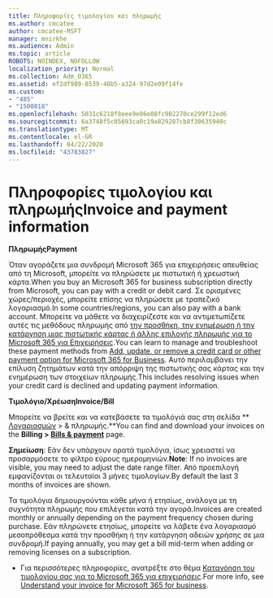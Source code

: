 ```yaml
---
title: Πληροφορίες τιμολογίου και πληρωμής
ms.author: cmcatee
author: cmcatee-MSFT
manager: mnirkhe
ms.audience: Admin
ms.topic: article
ROBOTS: NOINDEX, NOFOLLOW
localization_priority: Normal
ms.collection: Adm_O365
ms.assetid: ef2df989-8539-48b5-a324-97d2e09f14fe
ms.custom:
- "485"
- "1500018"
ms.openlocfilehash: 5031c6218f8eee9e06e08fc902270ce299f12ed6
ms.sourcegitcommit: 6a3748f5c05693ca0c19a829287cb8f30635940c
ms.translationtype: MT
ms.contentlocale: el-GR
ms.lasthandoff: 04/22/2020
ms.locfileid: "43783827"
---
```

# <a name="invoice-and-payment-information"></a><span data-ttu-id="f8334-102">Πληροφορίες τιμολογίου και πληρωμής</span><span class="sxs-lookup"><span data-stu-id="f8334-102">Invoice and payment information</span></span>

<span data-ttu-id="f8334-103">**Πληρωμής**</span><span class="sxs-lookup"><span data-stu-id="f8334-103">**Payment**</span></span>

<span data-ttu-id="f8334-104">Όταν αγοράζετε μια συνδρομή Microsoft 365 για επιχειρήσεις απευθείας από τη Microsoft, μπορείτε να πληρώσετε με πιστωτική ή χρεωστική κάρτα.</span><span class="sxs-lookup"><span data-stu-id="f8334-104">When you buy an Microsoft 365 for business subscription directly from Microsoft, you can pay with a credit or debit card.</span></span>  <span data-ttu-id="f8334-105">Σε ορισμένες χώρες/περιοχές, μπορείτε επίσης να πληρώσετε με τραπεζικό λογαριασμό.</span><span class="sxs-lookup"><span data-stu-id="f8334-105">In some countries/regions, you can also pay with a bank account.</span></span>  <span data-ttu-id="f8334-106">Μπορείτε να μάθετε να διαχειρίζεστε και να αντιμετωπίζετε αυτές τις μεθόδους πληρωμής από [την προσθήκη, την ενημέρωση ή την κατάργηση μιας πιστωτικής κάρτας ή άλλης επιλογής πληρωμής για το Microsoft 365 για Επιχειρήσεις](https://go.microsoft.com/fwlink/?linkid=2118133).</span><span class="sxs-lookup"><span data-stu-id="f8334-106">You can learn to manage and troubleshoot these payment methods from [Add, update, or remove a credit card or other payment option for Microsoft 365 for Business](https://go.microsoft.com/fwlink/?linkid=2118133).</span></span>  <span data-ttu-id="f8334-107">Αυτό περιλαμβάνει την επίλυση ζητημάτων κατά την απόρριψη της πιστωτικής σας κάρτας και την ενημέρωση των στοιχείων πληρωμής.</span><span class="sxs-lookup"><span data-stu-id="f8334-107">This includes resolving issues when your credit card is declined and updating payment information.</span></span>

<span data-ttu-id="f8334-108">**Τιμολόγιο/Χρέωση**</span><span class="sxs-lookup"><span data-stu-id="f8334-108">**Invoice/Bill**</span></span>

<span data-ttu-id="f8334-109">Μπορείτε να βρείτε και να κατεβάσετε τα τιμολόγιά σας στη σελίδα \*\* [Λογαριασμών](https://go.microsoft.com/fwlink/p/?linkid=848039) > & πληρωμής.\*\*</span><span class="sxs-lookup"><span data-stu-id="f8334-109">You can find and download your invoices on the **Billing > [Bills & payment](https://go.microsoft.com/fwlink/p/?linkid=848039)** page.</span></span>  

<span data-ttu-id="f8334-110">**Σημείωση**: Εάν δεν υπάρχουν ορατά τιμολόγια, ίσως χρειαστεί να προσαρμόσετε το φίλτρο εύρους ημερομηνιών.</span><span class="sxs-lookup"><span data-stu-id="f8334-110">**Note**: If no invoices are visible, you may need to adjust the date range filter.</span></span>  <span data-ttu-id="f8334-111">Από προεπιλογή εμφανίζονται οι τελευταίοι 3 μήνες τιμολογίων.</span><span class="sxs-lookup"><span data-stu-id="f8334-111">By default the last 3 months of invoices are shown.</span></span>

<span data-ttu-id="f8334-112">Τα τιμολόγια δημιουργούνται κάθε μήνα ή ετησίως, ανάλογα με τη συχνότητα πληρωμής που επιλέγεται κατά την αγορά.</span><span class="sxs-lookup"><span data-stu-id="f8334-112">Invoices are created monthly or annually depending on the payment frequency chosen during purchase.</span></span>  <span data-ttu-id="f8334-113">Εάν πληρώνετε ετησίως, μπορείτε να λάβετε ένα λογαριασμό μεσοπρόθεσμα κατά την προσθήκη ή την κατάργηση αδειών χρήσης σε μια συνδρομή.</span><span class="sxs-lookup"><span data-stu-id="f8334-113">If paying annually, you may get a bill mid-term when adding or removing licenses on a subscription.</span></span>
 
- <span data-ttu-id="f8334-114">Για περισσότερες πληροφορίες, ανατρέξτε στο θέμα [Κατανόηση του τιμολογίου σας για το Microsoft 365 για επιχειρήσεις](https://go.microsoft.com/fwlink/?linkid=2119101).</span><span class="sxs-lookup"><span data-stu-id="f8334-114">For more info, see [Understand your invoice for Microsoft 365 for business](https://go.microsoft.com/fwlink/?linkid=2119101).</span></span>
